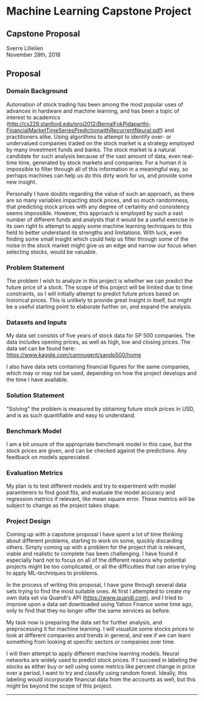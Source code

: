 # Machine Learning Capstone Project
## Capstone Proposal
Sverre Lillelien  
November 28th, 2018

## Proposal


### Domain Background

Automation of stock trading has been among the most popular uses of advances in
hardware and machine learning, and has been a topic of interest to academics (http://cs229.stanford.edu/proj2012/BernalFokPidaparthi-FinancialMarketTimeSeriesPredictionwithRecurrentNeural.pdf)
and practitioners alike. Using algorithms to attempt to identify over- or
undervalued companies traded on the stock market is a strategy employed by many
investment funds and banks. The stock market is a natural candidate for such
analysis because of the vast amount of data, even real-time time, generated by
stock markets and companies. For a human it is impossible to filter through all
of this information in a meaningful way, so perhaps machines can help us do this
dirty work for us, and provide some new insight.

Personally I have doubts regarding the value of such an approach, as there are
so many variables impacting stock prices, and so much randomness, that predicting
stock prices with any degree of certainty and consistency seems impossible.
However, this approach is employed by such a vast number of different funds and
analysts that it would be a useful exercise in its own right to attempt to
apply some machine learning techniques to this field to better understand its
strengths and limitations. With luck, even finding some small insight which could
help us filter through some of the noise in the stock market might give us an
edge and narrow our focus when selecting stocks, would be valuable.

### Problem Statement

The problem I wish to analyze in this project is whether we can predict the
future price of a stock. The scope of this project will be limited due to time
constraints, so I will initially attempt to predict future prices based on
historical prices. This is unlikely to provide great insight in itself, but might
be a useful starting point to elaborate further on, and expand the analysis.


### Datasets and Inputs

My data set consists of five years of stock data for SP 500 companies. The data
includes opening prices, as well as high, low and closing prices. The data set
can be found here: https://www.kaggle.com/camnugent/sandp500/home

I also have data sets containing financial figures for the same companies, which
may or may not be used, depending on how the project develops and the time I
have available.

### Solution Statement

"Solving" the problem is measured by obtaining future stock prices in USD, and
is as such quantifiable and easy to understand.

### Benchmark Model

I am a bit unsure of the appropriate benchmark model in this case, but the
stock prices are given, and can be checked against the predictions. Any feedback
on models appreciated.

### Evaluation Metrics

My plan is to test different models and try to experiment with model paramterers
to find good fits, and evaluate the model accuracy and regression metrics if
relevant, like mean square error. These metrics will be subject to change as the
project takes shape.

### Project Design

Coming up with a capstone proposal I have spent a lot of time thinking about
different problems, starting to work on some, quickly discarding others. Simply
coming up with a problem for the project that is relevant, viable and realistic
to complete has been challenging. I have found it especially hard not to focus
on all of the different reasons why potential projects might be too complicated,
or all the difficulties that can arise trying to apply ML-techniques to problems.

In the process of writing this proposal, I have gone through several data sets
trying to find the most suitable ones. At first I attempted to create my own
data set via Quandl's API (https://www.quandl.com), and I tried to improve upon
a data set downloaded using Yahoo Finance some time ago, only to find that they
no longer offer the same services as before.

My task now is preparing the data set for further analysis, and preprocessing it
for machine learning. I will visualize some stocks prices to look at different
companies and trends in general, and see if we can learn something from looking
at specific sectors or companies over time.

I will then attempt to apply different machine learning
models. Neural networks are widely used to predict stock prices. If I succeed in
labeling the stocks as either buy or sell using some metrics like percent change
in price over a period, I want to try and classify
using random forest. Ideally, this labeling would incorporate financial data
from the accounts as well, but this might be beyond the scope of this project.


-----------
